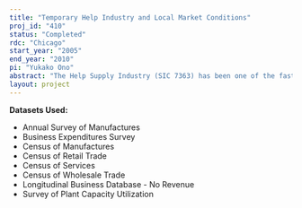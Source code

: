 ```yaml
---
title: "Temporary Help Industry and Local Market Conditions"
proj_id: "410"
status: "Completed"
rdc: "Chicago"
start_year: "2005"
end_year: "2010"
pi: "Yukako Ono"
abstract: "The Help Supply Industry (SIC 7363) has been one of the fastest growing industries in the U.S. economy. It includes both Temporary Help Services (THS) establishments, which supply workers to client firms on a temporary basis, and Employee Leasing Services (ELS) establishments, which supply workers to client firms on a longer-term basis. Research on the industry has been growing because of the important role it is thought to have had in increasing labor market flexibility by efficiently matching workers and employers (e.g., Segal and Sullivan, 1995, 1997; Golden, 1996; Ono and Zelenev, 2003). However, the rapid growth of the Help Supply Industry also presents challenges for statistical agencies and the researchers who use their data. One concern is that while the workers supplied by THS and ELS establishments are under the direct supervision of the client firm, they are on the payroll of the Help Supply establishments. Thus, they are not counted in the employment totals of the industries in which they perform their work. This can make standard estimates of labor productivity misleading for industries that utilize help supply workers. In addition, most research interest is in the role of THS firms in improving the functioning of labor markets, but most available data do not distinguish between THS and ELS employment. This is a concern because ELS firms, which typically take on the payroll of an existing workforce and have little role in the recruitment of workers, are unlikely to play the same important labor market intermediation role as THS firms. This project will increase the U.S. Census Bureau’s knowledge base about the relevant issues surrounding the Help Supply Industry. Given recent growth in this industry and its likely impact on the productivity and investment decisions of firms outside the industry (the client firms), this information is extremely important for evaluating Census Bureau’s collection and tabulation of employment data. To examine these issues, this project will extend our previous work (Ono and Zelenev, 2003; Segal and Sullivan, 1995, 1997) with micro-level analyses of firms’ use of temporary labor and the industrial organization of the THS industry. First, by using the 1997 and 2002 Business Expenditure Survey (BES) and Survey of Plant Capacity Utilization (PCU), we will analyze the extent to which THS usage buffers fluctuations in client firms’ regular employment. We will also examine whether the use of THS is increased by greater competition among THS agencies. Next, by using the Census of Services and Longitudinal Business Database, we will study whether THS agencies are attracted to local markets with more volatile industrial structures, using the method employed in Ono and Zelenev (2003). We then will examine whether the entry of THS agencies reduces the markup they charge client firms for supplying workers. Finally, we will study the role of temporary help services in the particularly important market for temporary nurses. This proposal will further benefit Census programs by using Census micro data to address data quality issues and to create documentation that will benefit the Census Bureau by increasing understanding of current problems in the data as well as by improving future data collection efforts. In particular, we will contribute to the development of methods to improve the separate estimation of the number of ELS and THS workers employed by each industry in each geographic area. This will require use of the economic census and the BES. We will also develop methods to incorporate the inputs of THS and ELS workers in estimates of industry level labor productivity in manufacturing. This will require use of the PCU, as well as other census datasets."
layout: project
---
```


**Datasets Used:**

  - Annual Survey of Manufactures 
  - Business Expenditures Survey 
  - Census of Manufactures 
  - Census of Retail Trade 
  - Census of Services 
  - Census of Wholesale Trade 
  - Longitudinal Business Database - No Revenue 
  - Survey of Plant Capacity Utilization 

